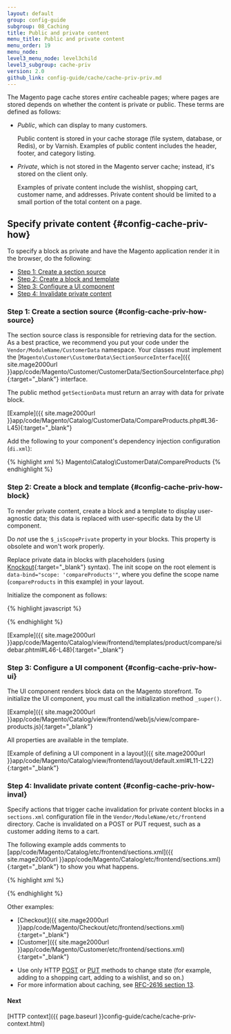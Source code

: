 ```yaml
---
layout: default
group: config-guide
subgroup: 08_Caching
title: Public and private content
menu_title: Public and private content
menu_order: 19
menu_node: 
level3_menu_node: level3child
level3_subgroup: cache-priv
version: 2.0
github_link: config-guide/cache/cache-priv-priv.md
---
```


The Magento page cache stores *entire* cacheable pages; where pages are stored depends on whether the content is private or public. These terms are defined as follows:

*	*Public*, which can display to many customers. 

	Public content is stored in your cache storage (file system, database, or Redis), or by Varnish. Examples of public content includes the header, footer, and category listing.
*	*Private*, which is not stored in the Magento server cache; instead, it's stored on the client only. 

	Examples of private content include the wishlist, shopping cart, customer name, and addresses. Private content should be limited to a small portion of the total content on a page.

## Specify private content {#config-cache-priv-how}
To specify a block as private and have the Magento application render it in the browser, do the following:

*   [Step 1: Create a section source](#config-cache-priv-how-source)
*   [Step 2: Create a block and template](#config-cache-priv-how-block)
*   [Step 3: Configure a UI component](#config-cache-priv-how-ui) 
*   [Step 4: Invalidate private content](#config-cache-priv-how-inval)

### Step 1: Create a section source {#config-cache-priv-how-source}
The section source class is responsible for retrieving data for the section. As a best practice, we recommend you put your code under the `Vendor/ModuleName/CustomerData` namespace. Your classes must implement the [`Magento\Customer\CustomerData\SectionSourceInterface`]({{ site.mage2000url }}app/code/Magento/Customer/CustomerData/SectionSourceInterface.php){:target="_blank"} interface. 

The public method `getSectionData` must return an array with data for private block. 

[Example]({{ site.mage2000url }}app/code/Magento/Catalog/CustomerData/CompareProducts.php#L36-L45){:target="_blank"}

Add the following to your component's dependency injection configuration (`di.xml`):

{% highlight xml %}
<type name="Magento\Customer\CustomerData\SectionPoolInterface">
    <arguments>
        <argument name="sectionSourceMap" xsi:type="array">
            <item name="compare-products" xsi:type="string">Magento\Catalog\CustomerData\CompareProducts</item>
        </argument>
    </arguments>
</type>
{% endhighlight %}

### Step 2: Create a block and template {#config-cache-priv-how-block}
To render private content, create a block and a template to display user-agnostic data; this data is replaced with user-specific data by the UI component.

<div class="bs-callout bs-callout-info" id="info">
  <p>Do <em>not</em> use the <code>$_isScopePrivate</code> property in your blocks. This property is obsolete and won't work properly.</p>
</div>

Replace private data in blocks with placeholders (using [Knockout](http://knockoutjs.com/documentation/introduction.html){:target="_blank"} syntax). The init scope on the root element is `data-bind="scope: 'compareProducts'"`, where you define the scope name (`compareProducts` in this example) in your layout.

Initialize the component as follows:

{% highlight javascript %}
<script type="text/x-magento-init">
    {"<css-selector>": {"Magento_Ui/js/core/app": <?php echo $block->getJsLayout();?>}}
</script>
{% endhighlight %}

[Example]({{ site.mage2000url }}app/code/Magento/Catalog/view/frontend/templates/product/compare/sidebar.phtml#L46-L48){:target="_blank"}

### Step 3: Configure a UI component {#config-cache-priv-how-ui}
The UI component renders block data on the Magento storefront. To initialize the UI component, you must call the initialization method `_super()`. 

[Example]({{ site.mage2000url }}app/code/Magento/Catalog/view/frontend/web/js/view/compare-products.js){:target="_blank"}

All properties are available in the template. 

[Example of defining a UI component in a layout]({{ site.mage2000url }}app/code/Magento/Catalog/view/frontend/layout/default.xml#L11-L22){:target="_blank"}

### Step 4: Invalidate private content {#config-cache-priv-how-inval}
Specify actions that trigger cache invalidation for private content blocks in a `sections.xml` configuration file in the `Vendor/ModuleName/etc/frontend` directory. Cache is invalidated on a POST or PUT request, such as a customer adding items to a cart.

The following example adds comments to [app/code/Magento/Catalog/etc/frontend/sections.xml]({{ site.mage2000url }}app/code/Magento/Catalog/etc/frontend/sections.xml){:target="_blank"} to show you what happens.

{% highlight xml %}
<?xml version="1.0"?>
<!--
/**
 * Copyright © 2016 Magento. All rights reserved.
 * See COPYING.txt for license details.
 */
-->
<config xmlns:xsi="http://www.w3.org/2001/XMLSchema-instance"
        xsi:noNamespaceSchemaLocation="urn:magento:module:Magento_Customer:etc/sections.xsd">
    <!-- invalidates the "compare-products" section when a user 
    adds a product to the comparison, resulting in a "catalog/product_compare/add" POST request -->
    <action name="catalog/product_compare/add">
        <section name="compare-products"/>
    </action>
    <!-- invalidates the section when a customer removes a product from the comparison -->
    <action name="catalog/product_compare/remove">
        <section name="compare-products"/>
    </action>
    <!-- invalidates the section when a customer clears all products from the comparison -->
    <action name="catalog/product_compare/clear">
        <section name="compare-products"/>
    </action>
</config>
{% endhighlight %}

Other examples:

*   [Checkout]({{ site.mage2000url }}app/code/Magento/Checkout/etc/frontend/sections.xml){:target="_blank"}
*   [Customer]({{ site.mage2000url }}app/code/Magento/Customer/etc/frontend/sections.xml){:target="_blank"}

<div class="bs-callout bs-callout-info" id="info">
  <ul><li>Use only HTTP <a href="https://www.w3.org/Protocols/rfc2616/rfc2616-sec9.html#sec9.5" target="_blank">POST</a> or <a href="https://www.w3.org/Protocols/rfc2616/rfc2616-sec9.html#sec9.6" target="_blank">PUT</a> methods to change state (for example, adding to a shopping cart, adding to a wishlist, and so on.) </li>
    <li>For more information about caching, see <a href="https://www.w3.org/Protocols/rfc2616/rfc2616-sec13.html" target="_blank">RFC-2616 section 13</a>.</li>

  </ul>
</div>

#### Next
[HTTP context]({{ page.baseurl }}config-guide/cache/cache-priv-context.html)
